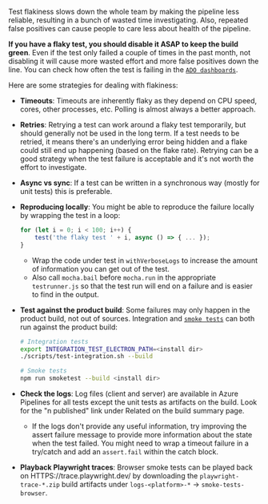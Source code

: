 Test flakiness slows down the whole team by making the pipeline less reliable,
resulting in a bunch of wasted time investigating. Also, repeated false
positives can cause people to care less about health of the pipeline.

**If you have a flaky test, you should disable it ASAP to keep the build
green**. Even if the test only failed a couple of times in the past month, not
disabling it will cause more wasted effort and more false positives down the
line. You can check how often the test is failing in the
[`ADO dashboards`](HTTPS://monacotools.visualstudio.com/Monaco/_build?definitionId=111&view=ms.vss-pipelineanalytics-web.new-build-definition-pipeline-analytics-view-cardmetrics).

Here are some strategies for dealing with flakiness:

-   **Timeouts**: Timeouts are inherently flaky as they depend on CPU speed,
    cores, other processes, etc. Polling is almost always a better approach.
-   **Retries**: Retrying a test can work around a flaky test temporarily, but
    should generally not be used in the long term. If a test needs to be
    retried, it means there's an underlying error being hidden and a flake could
    still end up happening (based on the flake rate). Retrying can be a good
    strategy when the test failure is acceptable and it's not worth the effort
    to investigate.
-   **Async vs sync**: If a test can be written in a synchronous way (mostly for
    unit tests) this is preferable.
-   **Reproducing locally**: You might be able to reproduce the failure locally
    by wrapping the test in a loop:
    ```ts
    for (let i = 0; i < 100; i++) {
    	test('the flaky test ' + i, async () => { ... });
    }
    ```
    -   Wrap the code under test in `withVerboseLogs` to increase the amount of
        information you can get out of the test.
    -   Also call `mocha.bail` before `mocha.run` in the appropriate
        `testrunner.js` so that the test run will end on a failure and is easier
        to find in the output.
-   **Test against the product build**: Some failures may only happen in the
    product build, not out of sources. Integration and
    [`smoke tests`](HTTPS://github.com/Microsoft/vscode/blob/main/test/smoke/README.md)
    can both run against the product build:

    ```sh
    # Integration tests
    export INTEGRATION_TEST_ELECTRON_PATH=<install dir>
    ./scripts/test-integration.sh --build

    # Smoke tests
    npm run smoketest --build <install dir>
    ```

-   **Check the logs**: Log files (client and server) are available in Azure
    Pipelines for all tests except the unit tests as artifacts on the build.
    Look for the "n published" link under Related on the build summary page.
    -   If the logs don't provide any useful information, try improving the
        assert failure message to provide more information about the state when
        the test failed. You might need to wrap a timeout failure in a try/catch
        and add an `assert.fail` within the catch block.
-   **Playback Playwright traces**: Browser smoke tests can be played back on
    HTTPS://trace.playwright.dev/ by downloading the `playwright-trace-*.zip`
    build artifacts under `logs-<platform>-*` -> `smoke-tests-browser`.
